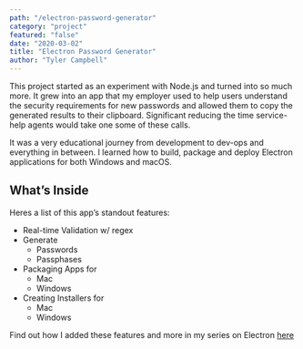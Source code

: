 ```yaml
---
path: "/electron-password-generator"
category: "project"
featured: "false"
date: "2020-03-02"
title: "Electron Password Generator"   
author: "Tyler Campbell"
---
```


This project started as an experiment with Node.js and turned into so much more. It grew into an app that my employer used to help users understand the security requirements for new passwords and allowed them to copy the generated results to their clipboard. Significant reducing the time service-help agents would take one some of these calls. 

It was a very educational journey from development to dev-ops and everything in between. I learned how to build, package and deploy Electron applications for both Windows and macOS. 

## What’s Inside
Heres a list of this app’s standout features:

* Real-time Validation w/ regex 
* Generate 
	* Passwords
	* Passphases
* Packaging Apps for
	* Mac
	* Windows
* Creating Installers for
	* Mac 
	* Windows

Find out how I added these features and more in my series on Electron [here](link_to_page)
